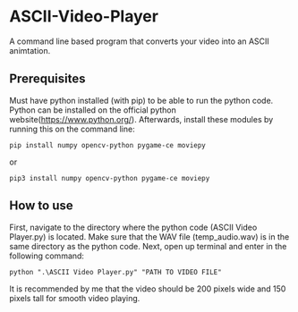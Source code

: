 # ASCII-Video-Player
A command line based program that converts your video into an ASCII animtation.

## Prerequisites
Must have python installed (with pip) to be able to run the python code. Python can be installed on the official python website(https://www.python.org/). Afterwards, install these modules by running this on the command line:

`pip install numpy opencv-python pygame-ce moviepy`

or

`pip3 install numpy opencv-python pygame-ce moviepy`

## How to use
First, navigate to the directory where the python code (ASCII Video Player.py) is located. Make sure that the WAV file (temp_audio.wav) is in the same directory as the python code. Next, open up terminal and enter in the following command:

`python ".\ASCII Video Player.py" "PATH TO VIDEO FILE"`

It is recommended by me that the video should be 200 pixels wide and 150 pixels tall for smooth video playing.
